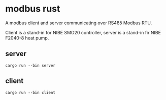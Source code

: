 # modbus rust

A modbus client and server communicating over RS485 Modbus RTU.

Client is a stand-in for NIBE SMO20 controller, server is a stand-in fir NIBE F2040-8 heat pump.

## server

`cargo run --bin server`

## client

`cargo run --bin client`
